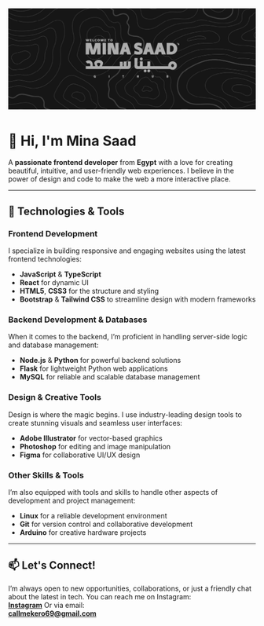 # ![Banner](BANNER.png)

# 👋 Hi, I'm **Mina Saad**

A **passionate frontend developer** from **Egypt** with a love for creating beautiful, intuitive, and user-friendly web experiences. I believe in the power of design and code to make the web a more interactive place.

---

## 🚀 Technologies & Tools

### **Frontend Development**  
I specialize in building responsive and engaging websites using the latest frontend technologies:
- **JavaScript** & **TypeScript**
- **React** for dynamic UI
- **HTML5**, **CSS3** for the structure and styling
- **Bootstrap** & **Tailwind CSS** to streamline design with modern frameworks

### **Backend Development & Databases**  
When it comes to the backend, I’m proficient in handling server-side logic and database management:
- **Node.js** & **Python** for powerful backend solutions
- **Flask** for lightweight Python web applications
- **MySQL** for reliable and scalable database management

### **Design & Creative Tools**  
Design is where the magic begins. I use industry-leading design tools to create stunning visuals and seamless user interfaces:
- **Adobe Illustrator** for vector-based graphics
- **Photoshop** for editing and image manipulation
- **Figma** for collaborative UI/UX design

### **Other Skills & Tools**  
I’m also equipped with tools and skills to handle other aspects of development and project management:
- **Linux** for a reliable development environment
- **Git** for version control and collaborative development
- **Arduino** for creative hardware projects

---

## 📫 Let's Connect!

I’m always open to new opportunities, collaborations, or just a friendly chat about the latest in tech. You can reach me on Instagram:  
[**Instagram**](https://www.instagram.com/ii_kero)
Or via email:  
[**callmekero69@gmail.com**](mailto:callmekero69@gmail.com)
